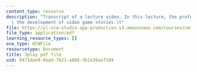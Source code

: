```yaml
---
content_type: resource
description: "Transcript of a lecture video. In this lecture, the professors discuss\
  \ the development of video game stories.\t"
file: https://ol-ocw-studio-app-production.s3.amazonaws.com/courses/cms-611j-creating-video-games-fall-2014/0471dae99aad7621a8663b1a36aef184_SSnV-2uWG9w.pdf
file_type: application/pdf
learning_resource_types: []
ocw_type: OCWFile
resourcetype: Document
title: 3play pdf file
uid: 0471dae9-9aad-7621-a866-3b1a36aef184
---
```

